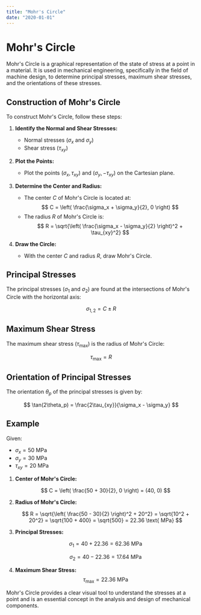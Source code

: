 ```yaml
---
title: "Mohr's Circle"
date: "2020-01-01"
---
```


# Mohr's Circle

Mohr's Circle is a graphical representation of the state of stress at a point in a material. It is used in mechanical engineering, specifically in the field of machine design, to determine principal stresses, maximum shear stresses, and the orientations of these stresses.

## Construction of Mohr's Circle

To construct Mohr's Circle, follow these steps:

1. **Identify the Normal and Shear Stresses:**

   - Normal stresses ($\sigma_x$ and $\sigma_y$)
   - Shear stress ($\tau_{xy}$)

2. **Plot the Points:**

   - Plot the points $(\sigma_x, \tau_{xy})$ and $(\sigma_y, -\tau_{xy})$ on the Cartesian plane.

3. **Determine the Center and Radius:**

   - The center $C$ of Mohr's Circle is located at:
     $$
     C = \left( \frac{\sigma_x + \sigma_y}{2}, 0 \right)
     $$
   - The radius $R$ of Mohr's Circle is:
     $$
     R = \sqrt{\left( \frac{\sigma_x - \sigma_y}{2} \right)^2 + \tau_{xy}^2}
     $$

4. **Draw the Circle:**
   - With the center $C$ and radius $R$, draw Mohr's Circle.

## Principal Stresses

The principal stresses ($\sigma_1$ and $\sigma_2$) are found at the intersections of Mohr's Circle with the horizontal axis:

$$
\sigma_{1,2} = C \pm R
$$

## Maximum Shear Stress

The maximum shear stress ($\tau_{\text{max}}$) is the radius of Mohr's Circle:

$$
\tau_{\text{max}} = R
$$

## Orientation of Principal Stresses

The orientation $\theta_p$ of the principal stresses is given by:

$$
\tan(2\theta_p) = \frac{2\tau_{xy}}{\sigma_x - \sigma_y}
$$

## Example

Given:

- $\sigma_x = 50 \text{ MPa}$
- $\sigma_y = 30 \text{ MPa}$
- $\tau_{xy} = 20 \text{ MPa}$

1. **Center of Mohr's Circle:**

   $$
   C = \left( \frac{50 + 30}{2}, 0 \right) = (40, 0)
   $$

2. **Radius of Mohr's Circle:**

   $$
   R = \sqrt{\left( \frac{50 - 30}{2} \right)^2 + 20^2} = \sqrt{10^2 + 20^2} = \sqrt{100 + 400} = \sqrt{500} = 22.36 \text{ MPa}
   $$

3. **Principal Stresses:**

   $$
   \sigma_1 = 40 + 22.36 = 62.36 \text{ MPa}
   $$

   $$
   \sigma_2 = 40 - 22.36 = 17.64 \text{ MPa}
   $$

4. **Maximum Shear Stress:**
   $$
   \tau_{\text{max}} = 22.36 \text{ MPa}
   $$

Mohr's Circle provides a clear visual tool to understand the stresses at a point and is an essential concept in the analysis and design of mechanical components.
